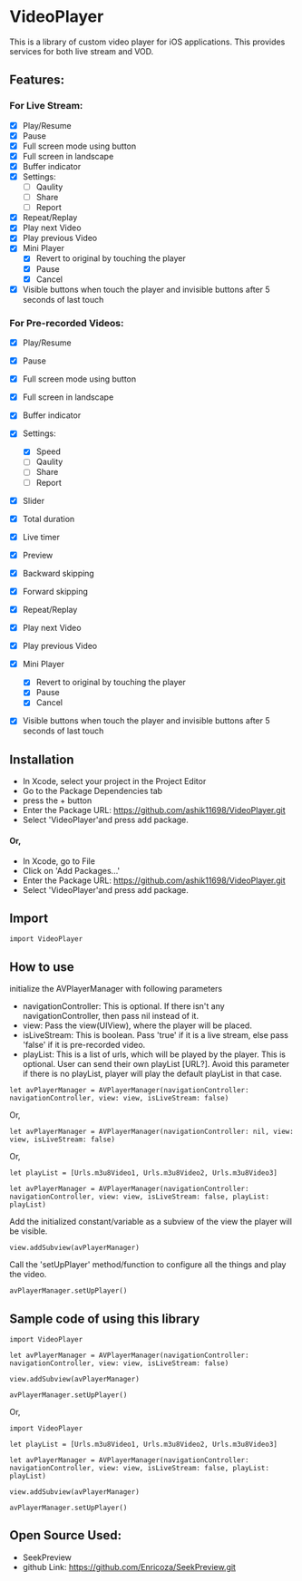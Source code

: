 # VideoPlayer

This is a library of custom video player for iOS applications. This provides services for both live stream and VOD. 

## Features:
### For Live Stream:
- [X] Play/Resume
- [X] Pause
- [X] Full screen mode using button
- [X] Full screen in landscape
- [X] Buffer indicator
- [X] Settings: 
    - [ ] Qaulity
    - [ ] Share
    - [ ] Report
- [X] Repeat/Replay
- [X] Play next Video
- [X] Play previous Video
- [X] Mini Player
    - [X] Revert to original by touching the player
    - [X] Pause
    - [X] Cancel
- [X] Visible buttons when touch the player and invisible buttons after 5 seconds of last touch
        
### For Pre-recorded Videos:
- [X] Play/Resume
- [X] Pause
- [X] Full screen mode using button
- [X] Full screen in landscape
- [X] Buffer indicator
- [X] Settings: 
    - [X] Speed
    - [ ] Qaulity
    - [ ] Share
    - [ ] Report
- [X] Slider
- [X] Total duration
- [X] Live timer
- [X] Preview
- [X] Backward skipping 
- [X] Forward skipping
- [X] Repeat/Replay
- [X] Play next Video
- [X] Play previous Video
- [X] Mini Player
    - [X] Revert to original by touching the player
    - [X] Pause
    - [X] Cancel
- [X] Visible buttons when touch the player and invisible buttons after 5 seconds of last touch


## Installation
- In Xcode, select your project in the Project Editor
- Go to the Package Dependencies tab
- press the + button
- Enter the Package URL: https://github.com/ashik11698/VideoPlayer.git
- Select 'VideoPlayer'and press add package.

#### Or,
- In Xcode, go to File
- Click on 'Add Packages...'
- Enter the Package URL: https://github.com/ashik11698/VideoPlayer.git
- Select 'VideoPlayer'and press add package.


## Import

```
import VideoPlayer
```

## How to use
initialize the AVPlayerManager with following parameters
- navigationController: This is optional. If there isn't any navigationController, then pass nil instead of it.
- view: Pass the view(UIView), where the player will be placed. 
- isLiveStream: This is boolean. Pass 'true' if it is a live stream, else pass 'false' if it is pre-recorded video.
- playList: This is a list of urls, which will be played by the player. This is optional. User can send their own playList [URL?]. Avoid this parameter if there is no playList, player will play the default playList in that case. 

```
let avPlayerManager = AVPlayerManager(navigationController: navigationController, view: view, isLiveStream: false)
```

Or,

```
let avPlayerManager = AVPlayerManager(navigationController: nil, view: view, isLiveStream: false)
```

Or,

```
let playList = [Urls.m3u8Video1, Urls.m3u8Video2, Urls.m3u8Video3]

let avPlayerManager = AVPlayerManager(navigationController: navigationController, view: view, isLiveStream: false, playList: playList)
```

Add the initialized constant/variable as a subview of the view the player will be visible.

```
view.addSubview(avPlayerManager)
```

Call the 'setUpPlayer' method/function to configure all the things and play the video. 

```
avPlayerManager.setUpPlayer()
```


## Sample code of using this library

```
import VideoPlayer

let avPlayerManager = AVPlayerManager(navigationController: navigationController, view: view, isLiveStream: false)
        
view.addSubview(avPlayerManager)
        
avPlayerManager.setUpPlayer()
```

Or,

```
import VideoPlayer

let playList = [Urls.m3u8Video1, Urls.m3u8Video2, Urls.m3u8Video3]

let avPlayerManager = AVPlayerManager(navigationController: navigationController, view: view, isLiveStream: false, playList: playList)
        
view.addSubview(avPlayerManager)
        
avPlayerManager.setUpPlayer()
```

## Open Source Used:

- SeekPreview
- github Link: https://github.com/Enricoza/SeekPreview.git
